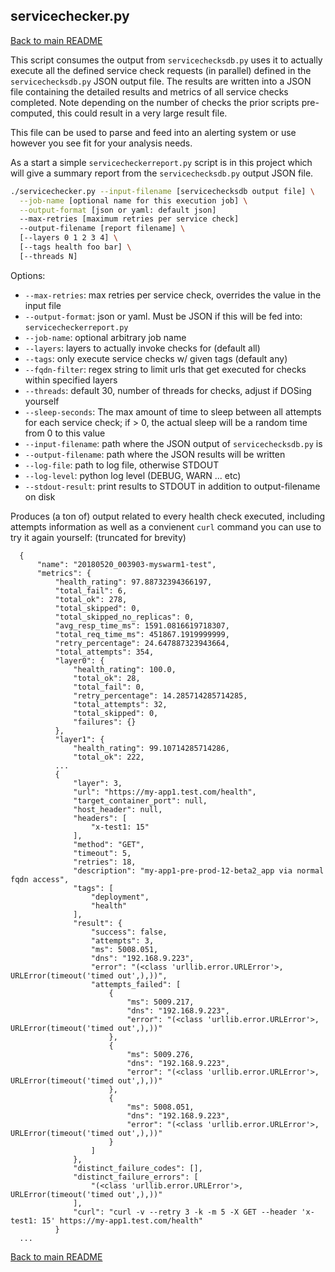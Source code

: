 ## <a id="servicechecker"></a>servicechecker.py

[Back to main README](README.md)

This script consumes the output from `servicechecksdb.py` uses it to actually execute all the defined service check requests (in parallel) defined in the `servicechecksdb.py` JSON output file. The results are written into a JSON file containing the detailed results and metrics of all service checks completed. Note depending on the number of checks the prior scripts pre-computed, this could result in a very large result file.

This file can be used to parse and feed into an alerting system or use however you see fit for your analysis needs.

As a start a simple `servicecheckerreport.py` script is in this project which will give a summary report from the `servicechecksdb.py` output JSON file.

```bash
./servicechecker.py --input-filename [servicechecksdb output file] \
  --job-name [optional name for this execution job] \
  --output-format [json or yaml: default json]
  --max-retries [maximum retries per service check]
  --output-filename [report filename] \
  [--layers 0 1 2 3 4] \
  [--tags health foo bar] \
  [--threads N]
```

Options:
* `--max-retries`: max retries per service check, overrides the value in the input file
* `--output-format`: json or yaml. Must be JSON if this will be fed into: `servicecheckerreport.py`
* `--job-name`: optional arbitrary job name
* `--layers`: layers to actually invoke checks for (default all)
* `--tags`: only execute service checks w/ given tags (default any)
* `--fqdn-filter`: regex string to limit urls that get executed for checks within specified layers
* `--threads`: default 30, number of threads for checks, adjust if DOSing yourself
* `--sleep-seconds`: The max amount of time to sleep between all attempts for each service check; if > 0, the actual sleep will be a random time from 0 to this value
* `--input-filename`: path where the JSON output of `servicechecksdb.py` is
* `--output-filename`: path where the JSON results will be written
* `--log-file`: path to log file, otherwise STDOUT
* `--log-level`: python log level (DEBUG, WARN ... etc)
* `--stdout-result`: print results to STDOUT in addition to output-filename on disk

Produces (a ton of) output related to every health check executed, including attempts information as well as a convienent `curl` command you can use to try it again yourself: (truncated for brevity)
```
  {
      "name": "20180520_003903-myswarm1-test",
      "metrics": {
          "health_rating": 97.88732394366197,
          "total_fail": 6,
          "total_ok": 278,
          "total_skipped": 0,
          "total_skipped_no_replicas": 0,
          "avg_resp_time_ms": 1591.0816619718307,
          "total_req_time_ms": 451867.1919999999,
          "retry_percentage": 24.647887323943664,
          "total_attempts": 354,
          "layer0": {
              "health_rating": 100.0,
              "total_ok": 28,
              "total_fail": 0,
              "retry_percentage": 14.285714285714285,
              "total_attempts": 32,
              "total_skipped": 0,
              "failures": {}
          },
          "layer1": {
              "health_rating": 99.10714285714286,
              "total_ok": 222,
          ...
          {
              "layer": 3,
              "url": "https://my-app1.test.com/health",
              "target_container_port": null,
              "host_header": null,
              "headers": [
                  "x-test1: 15"
              ],
              "method": "GET",
              "timeout": 5,
              "retries": 18,
              "description": "my-app1-pre-prod-12-beta2_app via normal fqdn access",
              "tags": [
                  "deployment",
                  "health"
              ],
              "result": {
                  "success": false,
                  "attempts": 3,
                  "ms": 5008.051,
                  "dns": "192.168.9.223",
                  "error": "(<class 'urllib.error.URLError'>, URLError(timeout('timed out',),))",
                  "attempts_failed": [
                      {
                          "ms": 5009.217,
                          "dns": "192.168.9.223",
                          "error": "(<class 'urllib.error.URLError'>, URLError(timeout('timed out',),))"
                      },
                      {
                          "ms": 5009.276,
                          "dns": "192.168.9.223",
                          "error": "(<class 'urllib.error.URLError'>, URLError(timeout('timed out',),))"
                      },
                      {
                          "ms": 5008.051,
                          "dns": "192.168.9.223",
                          "error": "(<class 'urllib.error.URLError'>, URLError(timeout('timed out',),))"
                      }
                  ]
              },
              "distinct_failure_codes": [],
              "distinct_failure_errors": [
                  "(<class 'urllib.error.URLError'>, URLError(timeout('timed out',),))"
              ],
              "curl": "curl -v --retry 3 -k -m 5 -X GET --header 'x-test1: 15' https://my-app1.test.com/health"
          }
  ...
```

[Back to main README](README.md)
